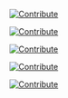 [![Contribute](https://img.shields.io/static/v1?label=start&message=codingwith%20default%20IDE&logo=eclipseche&color=FDB940&labelColor=525C86)](https://workspaces.openshift.com/#https://github.com/modernizing-java-applications-book/catalog-spring-boot)

[![Contribute](https://img.shields.io/static/v1?label=start&message=coding%20with%20vscode%20IDE&logo=eclipseche&color=FDB940&labelColor=525C86)](https://workspaces.openshift.com/#https://github.com/modernizing-java-applications-book/catalog-spring-boot?che-editor=che-incubator/che-code/insiders)

[![Contribute](https://img.shields.io/static/v1?label=start&message=coding%20with%20IntelliJ%20IDE&logo=eclipseche&color=FDB940&labelColor=525C86)](https://workspaces.openshift.com/#https://github.com/modernizing-java-applications-book/catalog-spring-boot?che-editor=che-incubator/che-idea/next)

[![Contribute](https://img.shields.io/static/v1?label=start&message=coding%20ephemeral%20(faster)&logo=eclipseche&color=FDB940&labelColor=525C86)](https://workspaces.openshift.com/#https://github.com/modernizing-java-applications-book/catalog-spring-boot?storageType=ephemeral)


[![Contribute](https://raw.githubusercontent.com/blues-man/cloud-native-workshop/demo/factory-contribute.svg)](https://devspaces.apps.skatt.rl97.p1.openshiftapps.com//factory?url=https://github.com/modernizing-java-applications-book/catalog-spring-boot&policies.create=peruser)
